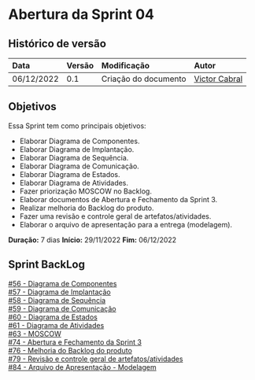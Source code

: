 # Abertura da Sprint 04

## Histórico de versão

| **Data**   | **Versão** | **Modificação**       | **Autor**                                            |
| :--------- | :--------- | :-------------------  | :--------------------------------------------------- |
| 06/12/2022 | 0.1        | Criação do documento  | [Victor Cabral](https://github.com/victordscabral)   |

## Objetivos

Essa Sprint tem como principais objetivos:

- Elaborar Diagrama de Componentes.
- Elaborar Diagrama de Implantação.
- Elaborar Diagrama de Sequência.
- Elaborar Diagrama de Comunicação.
- Elaborar Diagrama de Estados.
- Elaborar Diagrama de Atividades.
- Fazer priorização MOSCOW no Backlog.
- Elaborar documentos de Abertura e Fechamento da Sprint 3.
- Realizar melhoria do Backlog do produto.
- Fazer uma revisão e controle geral de artefatos/atividades.
- Elaborar o arquivo de apresentação para a entrega (modelagem).

**Duração:** 7 dias
**Início:** 29/11/2022
**Fim:** 06/12/2022

## Sprint BackLog

[#56 - Diagrama de Componentes](https://github.com/UnBArqDsw2022-2/2022.2_G4_IDotPet/issues/56)
<br>
[#57 - Diagrama de Implantação](https://github.com/UnBArqDsw2022-2/2022.2_G4_IDotPet/issues/57)
<br>
[#58 - Diagrama de Sequência](https://github.com/UnBArqDsw2022-2/2022.2_G4_IDotPet/issues/58)
<br>
[#59 - Diagrama de Comunicação](https://github.com/UnBArqDsw2022-2/2022.2_G4_IDotPet/issues/59)
<br>
[#60 - Diagrama de Estados](https://github.com/UnBArqDsw2022-2/2022.2_G4_IDotPet/issues/60)
<br>
[#61 - Diagrama de Atividades](https://github.com/UnBArqDsw2022-2/2022.2_G4_IDotPet/issues/61)
<br>
[#63 - MOSCOW](https://github.com/UnBArqDsw2022-2/2022.2_G4_IDotPet/issues/63)
<br>
[#74 - Abertura e Fechamento da Sprint 3](https://github.com/UnBArqDsw2022-2/2022.2_G4_IDotPet/issues/74)
<br>
[#76 - Melhoria do Backlog do produto](https://github.com/UnBArqDsw2022-2/2022.2_G4_IDotPet/issues/76)
<br>
[#79 - Revisão e controle geral de artefatos/atividades](https://github.com/UnBArqDsw2022-2/2022.2_G4_IDotPet/issues/79)
<br>
[#84 - Arquivo de Apresentação - Modelagem](https://github.com/UnBArqDsw2022-2/2022.2_G4_IDotPet/issues/84)